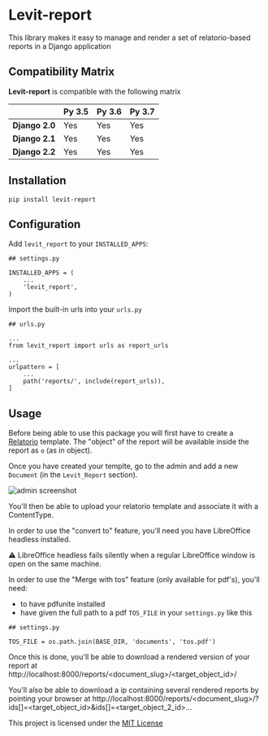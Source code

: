 # Levit-report

This library makes it easy to manage and render a set of relatorio-based reports in a Django application

## Compatibility Matrix

**Levit-report** is compatible with the following matrix

|                  | Py 3.5 | Py 3.6 | Py 3.7 |
| ---------------  | ------ | ------ | ------ |
| **Django 2.0**   | Yes    | Yes    | Yes    |
| **Django 2.1**   | Yes    | Yes    | Yes    |
| **Django 2.2**   | Yes    | Yes    | Yes    |

## Installation

`pip install levit-report`

## Configuration

Add `levit_report` to your `INSTALLED_APPS`:

```
## settings.py

INSTALLED_APPS = (
    ...
    'levit_report',
)
```

Import the built-in urls into your `urls.py`

```
## urls.py

...
from levit_report import urls as report_urls

...
urlpattern = [
    ...
    path('reports/', include(report_urls)),
]
```

## Usage

Before being able to use this package you will first have to create a
[Relatorio](http://relatorio.readthedocs.io/en/latest/index.html) template. The "object"
of the report will be available inside the report as `o` (as in object).

Once you have created your templte, go to the admin and add a new `Document` (in the 
`Levit_Report` section).

![admin screenshot](./docs/document-admin.png)

You'll then be able to upload your relatorio template and associate it with a ContentType.

In order to use the "convert to" feature, you'll need you have LibreOffice headless installed.

:warning: LibreOffice headless fails silently when a regular LibreOffice window is open on
the same machine.

In order to use the "Merge with tos" feature (only available for pdf's), you'll need:

- to have pdfunite installed
- have given the full path to a pdf `TOS_FILE` in your `settings.py` like this

```
## settings.py

TOS_FILE = os.path.join(BASE_DIR, 'documents', 'tos.pdf')
```

Once this is done, you'll be able to download a rendered version of your report at
http://localhost:8000/reports/&lt;document_slug&gt;/&lt;target_object_id&gt;/

You'll also be able to download a ip containing several rendered reports by pointing
your browser at
http://localhost:8000/reports/&lt;document_slug&gt;/?ids[]=&lt;target_object_id&gt;&ids[]=&lt;target_object_2_id&gt;...


This project is licensed under the [MIT License](http://opensource.org/licenses/MIT)
